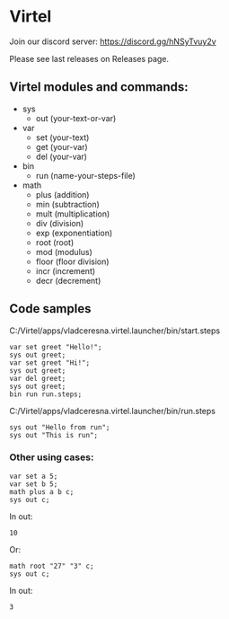 # Virtel

Join our discord server: https://discord.gg/hNSyTvuy2v

Please see last releases on Releases page.

## Virtel modules and commands:
- sys
  - out (your-text-or-var)
- var
  - set (your-text)
  - get (your-var)
  - del (your-var)
- bin
  - run (name-your-steps-file)
- math
  - plus (addition)
  - min (subtraction)
  - mult (multiplication)
  - div (division)
  - exp (exponentiation)
  - root (root)
  - mod (modulus)
  - floor (floor division)
  - incr (increment)
  - decr (decrement)

## Code samples

C:/Virtel/apps/vladceresna.virtel.launcher/bin/start.steps
```
var set greet "Hello!";
sys out greet;
var set greet "Hi!";
sys out greet;
var del greet;
sys out greet;
bin run run.steps;
```

C:/Virtel/apps/vladceresna.virtel.launcher/bin/run.steps
```
sys out "Hello from run";
sys out "This is run";
```


### Other using cases:
```
var set a 5;
var set b 5;
math plus a b c;
sys out c;
```

In out:
```
10
```
Or:
```
math root "27" "3" c;
sys out c;
```

In out:
```
3
```
